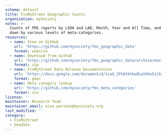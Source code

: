 ```yaml
---
schema: default
title: FixMyStreet Geographic Counts
organization: mySociety
notes: >-
  Counts of FMS reports by LSOA and LAD, Month, Year and All Time, and broken
  down by various levels of meta-categories. 
resources:
  - name: View on GitHub
    url: 'https://github.com/mysociety/fms_geographic_data'
    format: website
  - name: Download from Github
    url: 'https://github.com/mysociety/fms_geographic_data/archive/master.zip'
    format: zip
  - name: FixMyStreet Data Release Documentation
    url: 'https://docs.google.com/document/d/1caU_2Fh8tkhbw8Lw54ho5iCb248EnRz1v_O6ah_H7KU/edit#heading=h.2qy3r7t6u34b'
    format: gdoc
  - name: Meta category lookup
    url: 'https://github.com/mysociety/fms_meta_categories'
    format: csv
license: ''
maintainer: Research Team
maintainer_email: alex.parsons@mysociety.org
last_modified: ''
category:
  - FixMyStreet
  - Geodata
---
```

